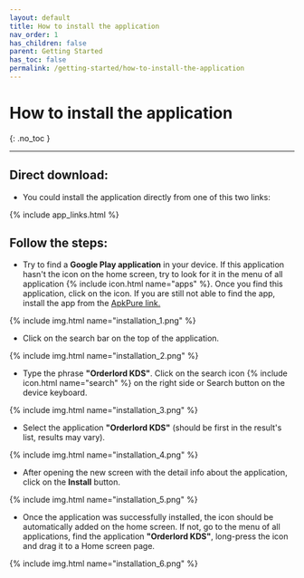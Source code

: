 ```yaml
---
layout: default
title: How to install the application
nav_order: 1
has_children: false
parent: Getting Started
has_toc: false
permalink: /getting-started/how-to-install-the-application
---
```


# How to install the application
{: .no_toc }

---

## Direct download:

- You could install the application directly from one of this two links:

{% include app_links.html %}

## Follow the steps:

- Try to find a **Google Play application** in your device. If this application hasn't the icon on the home screen, try to look for it in the menu of all application {% include icon.html name="apps" %}. Once you find this application, click on the icon. If you are still not able to find the app, install the app from the [ApkPure link.](#direct-download)

{% include img.html name="installation_1.png" %}

- Click on the search bar on the top of the application.

{% include img.html name="installation_2.png" %}

- Type the phrase **"Orderlord KDS"**. Click on the search icon {% include icon.html name="search" %} on the right side or Search button on the device keyboard.

{% include img.html name="installation_3.png" %}

- Select the application **"Orderlord KDS"** (should be first in the result's list, results may vary).

{% include img.html name="installation_4.png" %}

- After opening the new screen with the detail info about the application, click on the <span class="text-green-100">**Install**</span> button.

{% include img.html name="installation_5.png" %}

- Once the application was successfully installed, the icon should be automatically added on the home screen. If not, go to the menu of all applications, find the application **"Orderlord KDS"**, long-press the icon and drag it to a Home screen page.

{% include img.html name="installation_6.png" %}